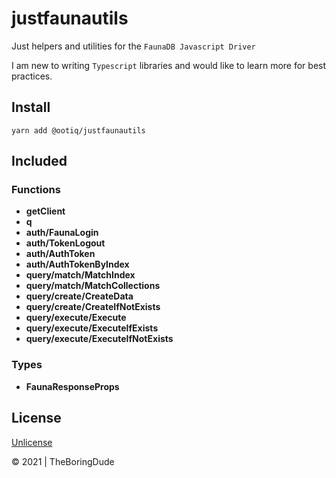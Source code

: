 # justfaunautils

Just helpers and utilities for the `FaunaDB Javascript Driver`

I am new to writing `Typescript` libraries and would like to learn more for best practices.

## Install

```
yarn add @ootiq/justfaunautils
```

## Included

### Functions

-   **getClient**
-   **q**
-   **auth/FaunaLogin**
-   **auth/TokenLogout**
-   **auth/AuthToken**
-   **auth/AuthTokenByIndex**
-   **query/match/MatchIndex**
-   **query/match/MatchCollections**
-   **query/create/CreateData**
-   **query/create/CreateIfNotExists**
-   **query/execute/Execute**
-   **query/execute/ExecuteIfExists**
-   **query/execute/ExecuteIfNotExists**

### Types

-   **FaunaResponseProps**

## License

[Unlicense](./LICENSE)

&copy; 2021 | TheBoringDude
